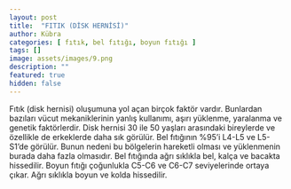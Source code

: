```yaml
---
layout: post
title:  "FITIK (DİSK HERNİSİ)"
author: Kübra
categories: [ fıtık, bel fıtığı, boyun fıtığı ]
tags: []
image: assets/images/9.png
description: ""
featured: true
hidden: false
---
```


Fıtık (disk hernisi) oluşumuna yol açan birçok faktör vardır. Bunlardan bazıları vücut mekaniklerinin yanlış kullanımı, aşırı yüklenme, yaralanma ve genetik faktörlerdir. Disk hernisi 30 ile 50 yaşları arasındaki bireylerde ve özellikle de erkeklerde daha sık görülür.
Bel fıtığının %95’i L4-L5 ve L5-S1’de görülür. Bunun nedeni bu bölgelerin hareketli olması ve yüklenmenin burada daha fazla olmasıdır. Bel fıtığında ağrı sıklıkla bel, kalça ve bacakta hissedilir.
Boyun fıtığı çoğunlukla C5-C6 ve C6-C7 seviyelerinde ortaya çıkar. Ağrı sıklıkla boyun ve kolda hissedilir.



